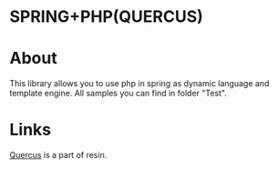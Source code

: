 SPRING+PHP(QUERCUS)
=============

About
=============
This library allows you to use php in spring as dynamic language and template engine. All samples you can find in 
folder "Test". 

Links
==============
[Quercus](http://www.caucho.com/resin-3.1/doc/quercus.xtp) is a part of resin.



